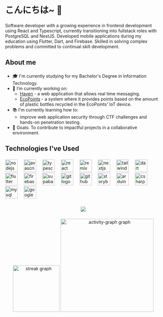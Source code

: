 <h1 align="left">こんにちは~ 👋 </h1> 

###

<p align="left">Software developer with a growing experience in frontend development using React and Typescript, currently transitioning into fullstack roles with PostgreSQL and NestJS. Developed mobile applications during my education using Flutter, Dart, and Firebase. Skilled in solving complex problems and committed to continual skill development.</p>

###

<h2 align="left">About me</h2>

###

- 🎓 I'm currently studying for my Bachelor's Degree in Information Technology.
- 🔭 I’m currently working on:
  - [Haven](https://github.com/kimrolx/Haven) -  a web application that allows real time messaging.
  - [EcoPoints](https://github.com/kimrolx/EcoPoints) - a system where it provides points based on the amount of plastic bottles recycled in the EcoPoints' IoT device.
- 📚 I'm currently learning how to:
  - improve web application security through CTF challenges and hands-on penetration testing.
- 🎯 Goals: To contribute to impactful projects in a collaborative environment.

###

<h2 align="left">Technologies I've Used</h2>

###

<div align="left">
  <img src="https://skillicons.dev/icons?i=nodejs" height="40" alt="nodejs logo"  />
  <img width="12" />
  <img src="https://skillicons.dev/icons?i=js" height="40" alt="javascript logo"  />
  <img width="12" />
  <img src="https://skillicons.dev/icons?i=ts" height="40" alt="typescript logo"  />
  <img width="12" />
  <img src="https://skillicons.dev/icons?i=react" height="40" alt="react logo"  />
  <img width="12" />
  <img src="https://skillicons.dev/icons?i=remix" height="40" alt="remix logo"  />
  <img width="12" />
  <img src="https://skillicons.dev/icons?i=nextjs" height="40" alt="nextjs logo"  />
  <img width="12" />
  <img src="https://skillicons.dev/icons?i=tailwind" height="40" alt="tailwindcss logo"  />
  <img width="12" />
  <img src="https://skillicons.dev/icons?i=dart" height="40" alt="dart logo"  />
  <img width="12" />
  <img src="https://skillicons.dev/icons?i=flutter" height="40" alt="flutter logo"  />
  <img width="12" />
  <img src="https://skillicons.dev/icons?i=firebase" height="40" alt="firebase logo"  />
  <img width="12" />
  <img src="https://skillicons.dev/icons?i=supabase" height="40" alt="supabase logo"  />
  <img width="12" />
  <img src="https://skillicons.dev/icons?i=git" height="40" alt="git logo"  />
  <img width="12" />
  <img src="https://skillicons.dev/icons?i=github" height="40" alt="github logo"  />
  <img width="12" />
  <img src="https://cdn.jsdelivr.net/gh/devicons/devicon/icons/storybook/storybook-original.svg" height="40" alt="storybook logo"  />
  <img width="12" />
  <img src="https://skillicons.dev/icons?i=arduino" height="40" alt="arduino logo"  />
  <img width="12" />
  <img src="https://skillicons.dev/icons?i=cs" height="40" alt="csharp logo"  />
  <img width="12" />
  <img src="https://skillicons.dev/icons?i=mysql" height="40" alt="mysql logo"  />
  <img width="12" />
  <img src="https://skillicons.dev/icons?i=gcp" height="40" alt="googlecloud logo"  />
</div>

###

<div align="center">
  <img src="https://profile-counter.glitch.me/kimrolx/count.svg?"  />
</div>

###

<div align="center">
  <img src="https://streak-stats.demolab.com?user=kimrolx&locale=en&mode=daily&theme=dark&hide_border=true&border_radius=5&order=3" height="150" alt="streak graph"  />
  <img src="https://github-readme-activity-graph.vercel.app/graph?username=kimrolx&radius=16&theme=tokyo-night&area=true&order=5" height="300" alt="activity-graph graph"  />
</div>

###
